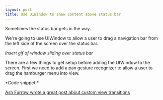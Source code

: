 ```yaml
---
layout: post
title: Use UIWindow to show content above status bar
---
```


<div class="message">
				Sometimes the status bar gets in the way.
</div>

We're going to use UIWindow to allow a user to drag a navigation bar from the left side of the screen over the status bar.

*Insert gif of window sliding over status bar*

There are a few things to get setup before adding the UIWindow to the screen. First we need to add a pan gesture recognizer to allow a user to drag the hamburger menu into view.

*Code snippet *

<a href="http://www.teehanlax.com/blog/custom-uiviewcontroller-transitions/">Ash Furrow wrote a great post about custom view transitions</a>




				

